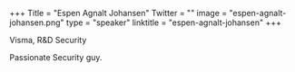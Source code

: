 +++
Title = "Espen Agnalt Johansen"
Twitter = ""
image = "espen-agnalt-johansen.png"
type = "speaker"
linktitle = "espen-agnalt-johansen"
+++

Visma, R&D Security

Passionate Security guy.
